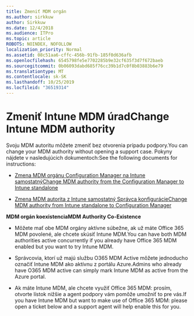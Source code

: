 ```yaml
---
title: Zmeniť MDM orgán
ms.author: sirkkuw
author: Sirkkuw
ms.date: 12/4/2018
ms.audience: ITPro
ms.topic: article
ROBOTS: NOINDEX, NOFOLLOW
localization_priority: Normal
ms.assetid: 08c51aa6-cffc-456b-91fb-185f0d636afb
ms.openlocfilehash: 6545798fe5e7702285b9e32cf635f3d7f672baeb
ms.sourcegitcommit: 0b06093dabd685f76cc39b1d7c0f8b03883b6e79
ms.translationtype: MT
ms.contentlocale: sk-SK
ms.lasthandoff: 10/25/2019
ms.locfileid: "36519314"
---
```

# <a name="change-intune-mdm-authority"></a><span data-ttu-id="465ab-102">Zmeniť Intune MDM úrad</span><span class="sxs-lookup"><span data-stu-id="465ab-102">Change Intune MDM authority</span></span>

<span data-ttu-id="465ab-103">Svoju MDM autoritu môžete zmeniť bez otvorenia prípadu podpory.</span><span class="sxs-lookup"><span data-stu-id="465ab-103">You can change your MDM authority without opening a support case.</span></span> <span data-ttu-id="465ab-104">Pokyny nájdete v nasledujúcich dokumentoch:</span><span class="sxs-lookup"><span data-stu-id="465ab-104">See the following documents for instructions:</span></span>
  
- [<span data-ttu-id="465ab-105">Zmena MDM orgánu Configuration Manager na Intune samostatný</span><span class="sxs-lookup"><span data-stu-id="465ab-105">Change MDM authority from the Configuration Manager to Intune standalone</span></span>](https://docs.microsoft.com/sccm/mdm/deploy-use/migrate-change-mdm-authority)
    
- [<span data-ttu-id="465ab-106">Zmena MDM autorita z Intune samostatný Správca konfigurácie</span><span class="sxs-lookup"><span data-stu-id="465ab-106">Change MDM authority from Intune standalone to Configuration Manager</span></span>](https://docs.microsoft.com/sccm/mdm/deploy-use/change-mdm-authority)
    
 <span data-ttu-id="465ab-107">**MDM orgán koexistencia**</span><span class="sxs-lookup"><span data-stu-id="465ab-107">**MDM Authority Co-Existence**</span></span>
  
- <span data-ttu-id="465ab-108">Môžete mať obe MDM orgány aktívne súbežne, ak už máte Office 365 MDM povolené, ale chcete skúsiť Intune MDM.</span><span class="sxs-lookup"><span data-stu-id="465ab-108">You can have both MDM authorities active concurrently if you already have Office 365 MDM enabled but you want to try Intune MDM.</span></span>
    
- <span data-ttu-id="465ab-109">Správcovia, ktorí už majú službu O365 MDM Active môžete jednoducho označiť Intune MDM ako aktívnu z portálu Azure.</span><span class="sxs-lookup"><span data-stu-id="465ab-109">Admins who already have O365 MDM active can simply mark Intune MDM as active from the Azure portal.</span></span>
    
- <span data-ttu-id="465ab-110">Ak máte Intune MDM, ale chcete využiť Office 365 MDM: prosím, otvorte lístok nižšie a agent podpory vám pomôže umožniť to pre vás.</span><span class="sxs-lookup"><span data-stu-id="465ab-110">If you have Intune MDM but want to make use of Office 365 MDM: please open a ticket below and a support agent will help enable this for you.</span></span>
    

